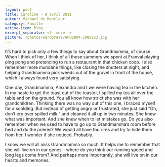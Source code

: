 ```yaml
---
layout: post
title: Caroline - 8 avril 2011
auteur: Michael de Montlaur
category: Famille
active-item: blog
excerpt_separator: <!--more-->
picture: /photos/wordpress/APO2004-300x223.jpg
---
```

It’s hard to pick only a few things to say about Grandmamma, of course. When I think of her, I think of all those summers we spent at Franval playing ping pong and pretending to run a restaurant in that chicken coop. I also remember more mundane things, like closing the shutters at night, and helping Grandmamma pick weeds out of the gravel in front of the house, which I always found very satisfying.

<!--more-->

One day, Grandmamma, Alexandra and I we were having tea in the kitchen. In my haste to get the toast out of the toaster, I spilled my tea all over the table and on the ground. You all know how strict she was with her grandchildren. Thinking there was no way out of this one, I braced myself for a scolding. But instead of getting angry or frustrated, she just said “Oh, don’t cry over spilled milk,” and cleaned it all up in two minutes. She knew what was important. And she knew when to let mistakes go. Do you also remember when we used to have to go up to Grandmamma’s room before bed and do the prières? We would all have fou rires and try to hide them from her. I wonder if she noticed. Probably.

I know we will all miss Grandmamma so much. It helps me to remember that she will live on in our genes – where do you think our running speed and long legs come from? And perhaps more importantly, she will live on in our hearts and memories.
